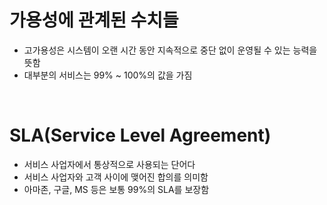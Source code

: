# 가용성에 관계된 수치들

- 고가용성은 시스템이 오랜 시간 동안 지속적으로 중단 없이 운영될 수 있는 능력을 뜻함
- 대부분의 서비스는 99% ~ 100%의 값을 가짐

<br>

# SLA(Service Level Agreement)

- 서비스 사업자에서 통상적으로 사용되는 단어다
- 서비스 사업자와 고객 사이에 맺어진 합의를 의미함
- 아마존, 구글, MS 등은 보통 99%의 SLA를 보장함
